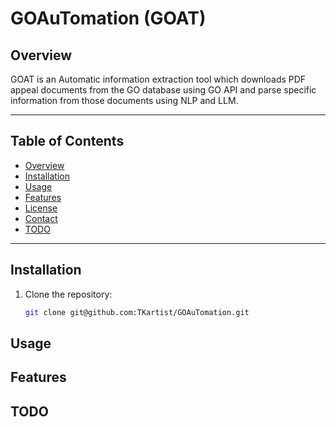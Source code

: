 # GOAuTomation (GOAT)

## Overview

GOAT is an Automatic information extraction tool which
downloads PDF appeal documents from the GO database
using GO API and parse specific information from
those documents using NLP and LLM.

---

## Table of Contents

- [Overview](#overview)
- [Installation](#installation)
- [Usage](#usage)
- [Features](#features)
- [License](#license)
- [Contact](#contact)
- [TODO](#todo)

---

## Installation

1. Clone the repository:
   ```bash
   git clone git@github.com:TKartist/GOAuTomation.git
   ```

## Usage



## Features



## TODO
